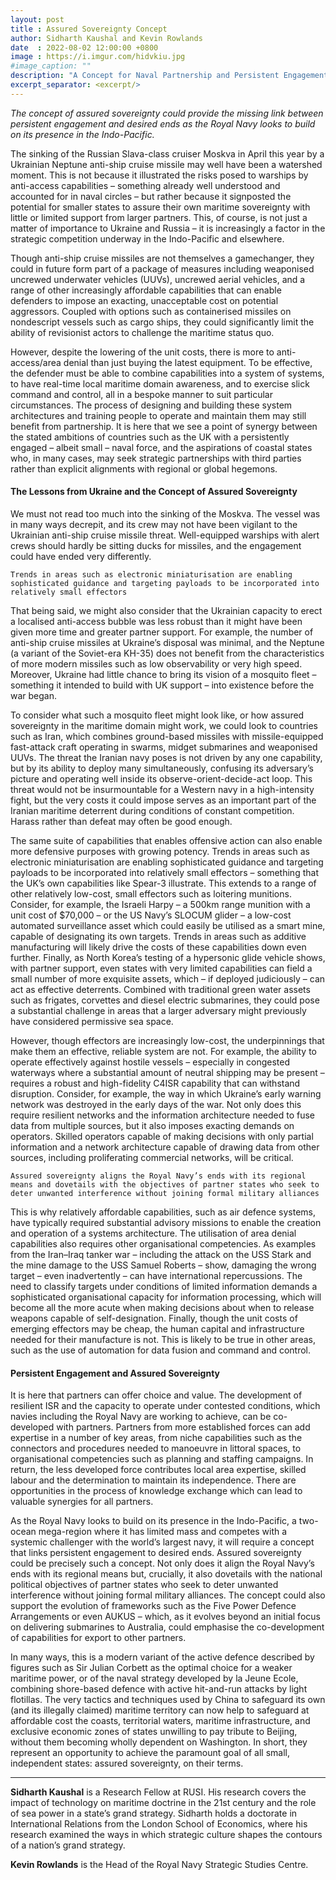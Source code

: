```yaml
---
layout: post
title : Assured Sovereignty Concept
author: Sidharth Kaushal and Kevin Rowlands
date  : 2022-08-02 12:00:00 +0800
image : https://i.imgur.com/hidvkiu.jpg
#image_caption: ""
description: "A Concept for Naval Partnership and Persistent Engagement"
excerpt_separator: <excerpt/>
---
```


_The concept of assured sovereignty could provide the missing link between persistent engagement and desired ends as the Royal Navy looks to build on its presence in the Indo-Pacific._

<excerpt/>

The sinking of the Russian Slava-class cruiser Moskva in April this year by a Ukrainian Neptune anti-ship cruise missile may well have been a watershed moment. This is not because it illustrated the risks posed to warships by anti-access capabilities – something already well understood and accounted for in naval circles – but rather because it signposted the potential for smaller states to assure their own maritime sovereignty with little or limited support from larger partners. This, of course, is not just a matter of importance to Ukraine and Russia – it is increasingly a factor in the strategic competition underway in the Indo-Pacific and elsewhere.

Though anti-ship cruise missiles are not themselves a gamechanger, they could in future form part of a package of measures including weaponised uncrewed underwater vehicles (UUVs), uncrewed aerial vehicles, and a range of other increasingly affordable capabilities that can enable defenders to impose an exacting, unacceptable cost on potential aggressors. Coupled with options such as containerised missiles on nondescript vessels such as cargo ships, they could significantly limit the ability of revisionist actors to challenge the maritime status quo.

However, despite the lowering of the unit costs, there is more to anti-access/area denial than just buying the latest equipment. To be effective, the defender must be able to combine capabilities into a system of systems, to have real-time local maritime domain awareness, and to exercise slick command and control, all in a bespoke manner to suit particular circumstances. The process of designing and building these system architectures and training people to operate and maintain them may still benefit from partnership. It is here that we see a point of synergy between the stated ambitions of countries such as the UK with a persistently engaged – albeit small – naval force, and the aspirations of coastal states who, in many cases, may seek strategic partnerships with third parties rather than explicit alignments with regional or global hegemons.

#### The Lessons from Ukraine and the Concept of Assured Sovereignty

We must not read too much into the sinking of the Moskva. The vessel was in many ways decrepit, and its crew may not have been vigilant to the Ukrainian anti-ship cruise missile threat. Well-equipped warships with alert crews should hardly be sitting ducks for missiles, and the engagement could have ended very differently.

`Trends in areas such as electronic miniaturisation are enabling sophisticated guidance and targeting payloads to be incorporated into relatively small effectors`

That being said, we might also consider that the Ukrainian capacity to erect a localised anti-access bubble was less robust than it might have been given more time and greater partner support. For example, the number of anti-ship cruise missiles at Ukraine’s disposal was minimal, and the Neptune (a variant of the Soviet-era KH-35) does not benefit from the characteristics of more modern missiles such as low observability or very high speed. Moreover, Ukraine had little chance to bring its vision of a mosquito fleet – something it intended to build with UK support – into existence before the war began.

To consider what such a mosquito fleet might look like, or how assured sovereignty in the maritime domain might work, we could look to countries such as Iran, which combines ground-based missiles with missile-equipped fast-attack craft operating in swarms, midget submarines and weaponised UUVs. The threat the Iranian navy poses is not driven by any one capability, but by its ability to deploy many simultaneously, confusing its adversary’s picture and operating well inside its observe-orient-decide-act loop. This threat would not be insurmountable for a Western navy in a high-intensity fight, but the very costs it could impose serves as an important part of the Iranian maritime deterrent during conditions of constant competition. Harass rather than defeat may often be good enough.

The same suite of capabilities that enables offensive action can also enable more defensive purposes with growing potency. Trends in areas such as electronic miniaturisation are enabling sophisticated guidance and targeting payloads to be incorporated into relatively small effectors – something that the UK’s own capabilities like Spear-3 illustrate. This extends to a range of other relatively low-cost, small effectors such as loitering munitions. Consider, for example, the Israeli Harpy – a 500km range munition with a unit cost of $70,000 – or the US Navy’s SLOCUM glider – a low-cost automated surveillance asset which could easily be utilised as a smart mine, capable of designating its own targets. Trends in areas such as additive manufacturing will likely drive the costs of these capabilities down even further. Finally, as North Korea’s testing of a hypersonic glide vehicle shows, with partner support, even states with very limited capabilities can field a small number of more exquisite assets, which – if deployed judiciously – can act as effective deterrents. Combined with traditional green water assets such as frigates, corvettes and diesel electric submarines, they could pose a substantial challenge in areas that a larger adversary might previously have considered permissive sea space.

However, though effectors are increasingly low-cost, the underpinnings that make them an effective, reliable system are not. For example, the ability to operate effectively against hostile vessels – especially in congested waterways where a substantial amount of neutral shipping may be present – requires a robust and high-fidelity C4ISR capability that can withstand disruption. Consider, for example, the way in which Ukraine’s early warning network was destroyed in the early days of the war. Not only does this require resilient networks and the information architecture needed to fuse data from multiple sources, but it also imposes exacting demands on operators. Skilled operators capable of making decisions with only partial information and a network architecture capable of drawing data from other sources, including proliferating commercial networks, will be critical.

`Assured sovereignty aligns the Royal Navy’s ends with its regional means and dovetails with the objectives of partner states who seek to deter unwanted interference without joining formal military alliances`

This is why relatively affordable capabilities, such as air defence systems, have typically required substantial advisory missions to enable the creation and operation of a systems architecture. The utilisation of area denial capabilities also requires other organisational competencies. As examples from the Iran–Iraq tanker war – including the attack on the USS Stark and the mine damage to the USS Samuel Roberts – show, damaging the wrong target – even inadvertently – can have international repercussions. The need to classify targets under conditions of limited information demands a sophisticated organisational capacity for information processing, which will become all the more acute when making decisions about when to release weapons capable of self-designation. Finally, though the unit costs of emerging effectors may be cheap, the human capital and infrastructure needed for their manufacture is not. This is likely to be true in other areas, such as the use of automation for data fusion and command and control.

#### Persistent Engagement and Assured Sovereignty

It is here that partners can offer choice and value. The development of resilient ISR and the capacity to operate under contested conditions, which navies including the Royal Navy are working to achieve, can be co-developed with partners. Partners from more established forces can add expertise in a number of key areas, from niche capabilities such as the connectors and procedures needed to manoeuvre in littoral spaces, to organisational competencies such as planning and staffing campaigns. In return, the less developed force contributes local area expertise, skilled labour and the determination to maintain its independence. There are opportunities in the process of knowledge exchange which can lead to valuable synergies for all partners.

As the Royal Navy looks to build on its presence in the Indo-Pacific, a two-ocean mega-region where it has limited mass and competes with a systemic challenger with the world’s largest navy, it will require a concept that links persistent engagement to desired ends. Assured sovereignty could be precisely such a concept. Not only does it align the Royal Navy’s ends with its regional means but, crucially, it also dovetails with the national political objectives of partner states who seek to deter unwanted interference without joining formal military alliances. The concept could also support the evolution of frameworks such as the Five Power Defence Arrangements or even AUKUS – which, as it evolves beyond an initial focus on delivering submarines to Australia, could emphasise the co-development of capabilities for export to other partners.

In many ways, this is a modern variant of the active defence described by figures such as Sir Julian Corbett as the optimal choice for a weaker maritime power, or of the naval strategy developed by la Jeune Ecole, combining shore-based defence with active hit-and-run attacks by light flotillas. The very tactics and techniques used by China to safeguard its own (and its illegally claimed) maritime territory can now help to safeguard at affordable cost the coasts, territorial waters, maritime infrastructure, and exclusive economic zones of states unwilling to pay tribute to Beijing, without them becoming wholly dependent on Washington. In short, they represent an opportunity to achieve the paramount goal of all small, independent states: assured sovereignty, on their terms.

---

__Sidharth Kaushal__ is a Research Fellow at RUSI. His research covers the impact of technology on maritime doctrine in the 21st century and the role of sea power in a state’s grand strategy. Sidharth holds a doctorate in International Relations from the London School of Economics, where his research examined the ways in which strategic culture shapes the contours of a nation’s grand strategy.

__Kevin Rowlands__ is the Head of the Royal Navy Strategic Studies Centre.
